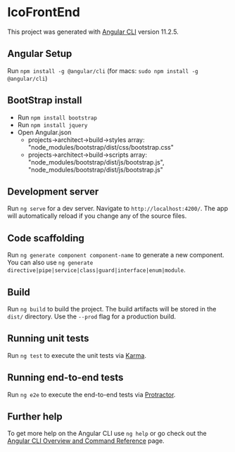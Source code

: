 # IcoFrontEnd

This project was generated with [Angular CLI](https://github.com/angular/angular-cli) version 11.2.5.

## Angular Setup

Run `npm install -g @angular/cli` (for macs: `sudo npm install -g @angular/cli`)

## BootStrap install

* Run `npm install bootstrap` 
* Run `npm install jquery`
* Open Angular.json
  * projects->architect->build->styles array: "node_modules/bootstrap/dist/css/bootstrap.css"
  * projects->architect->build->scripts array: "node_modules/bootstrap/dist/js/bootstrap.js", "node_modules/bootstrap/dist/js/bootstrap.js"


## Development server

Run `ng serve` for a dev server. Navigate to `http://localhost:4200/`. The app will automatically reload if you change any of the source files.

## Code scaffolding

Run `ng generate component component-name` to generate a new component. You can also use `ng generate directive|pipe|service|class|guard|interface|enum|module`.

## Build

Run `ng build` to build the project. The build artifacts will be stored in the `dist/` directory. Use the `--prod` flag for a production build.

## Running unit tests

Run `ng test` to execute the unit tests via [Karma](https://karma-runner.github.io).

## Running end-to-end tests

Run `ng e2e` to execute the end-to-end tests via [Protractor](http://www.protractortest.org/).

## Further help

To get more help on the Angular CLI use `ng help` or go check out the [Angular CLI Overview and Command Reference](https://angular.io/cli) page.
